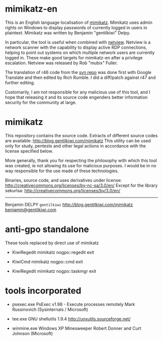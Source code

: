 mimikatz-en
===========

This is an English language localisation of [mimikatz](http://blog.gentilkiwi.com/mimikatz). Mimikatz uses admin rights on Windows to display passwords of currently logged in users in plaintext. Mimikatz was written by Benjamin "gentilkiwi" Delpy.  

In particular, the tool is useful when combined with [netview](http://www.room362.com/blog/2012/10/8/compiling-and-release-of-netview.html). Netview is a network scanner with the capability to display active RDP connections, helping to point out systems on which multiple network users are currently logged in. These make good targets for mimikatz-en after a privilege escalation. Netview was released by Rob "mubix" Fuller.  

The translation of r46 code from the [svn repo](http://code.google.com/p/mimikatz/source/checkout) was done first with Google Translate and then edited by Rich Rumble. I did a diff/patch against r47 and further editing.  

Customarily, I am not responsible for any malicious use of this tool, and I hope that releasing it and its source code engenders better information security for the community at large.  


mimikatz
========

This repository contains the source code. Extracts of different source codes are available: http://blog.gentilkiwi.com/mimikatz
This utility can be used only for study, pentests and other legal actions in accordance with the license specified below.

More generally, thank you for respecting the philosophy with which this tool was created, ie not allowing its use for malicious purposes.
I would be in no way responsible for the use made of these technologies.

Binaries, source code, and uses derivatives under license: http://creativecommons.org/licenses/by-nc-sa/3.0/en/
Except for the library sekurlsa: http://creativecommons.org/licenses/by/3.0/en/
_____________________________________________________
Benjamin DELPY `gentilkiwi`
http://blog.gentilkiwi.com/mimikatz
benjamin@gentilkiwi.com

anti-gpo standalone
===================

These tools replaced by direct use of mimikatz

* KiwiRegedit
	mimikatz nogpo::regedit exit

* KiwiCmd
	mimikatz nogpo::cmd exit

* KiwiRegedit
	mimikatz nogpo::taskmgr exit


tools incorporated
==================

* psexec.exe
	PsExec v1.98 - Execute processes remotely
	Mark Russinovich (Sysinternals / Microsoft)
	
* tee.exe
	GNU shellutils 1.9.4
	http://unxutils.sourceforge.net/

* winmine.exe
	Windows XP Minesweeper
	Robert Donner and Curt Johnson (Microsoft)
